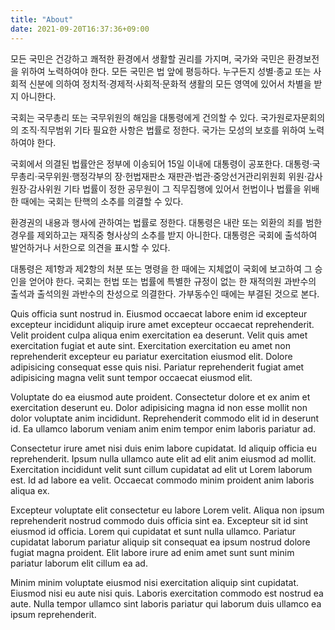 ```yaml
---
title: "About"
date: 2021-09-20T16:37:36+09:00
---
```


모든 국민은 건강하고 쾌적한 환경에서 생활할 권리를 가지며, 국가와 국민은 환경보전을 위하여 노력하여야 한다. 모든 국민은 법 앞에 평등하다. 누구든지 성별·종교 또는 사회적 신분에 의하여 정치적·경제적·사회적·문화적 생활의 모든 영역에 있어서 차별을 받지 아니한다.

국회는 국무총리 또는 국무위원의 해임을 대통령에게 건의할 수 있다. 국가원로자문회의의 조직·직무범위 기타 필요한 사항은 법률로 정한다. 국가는 모성의 보호를 위하여 노력하여야 한다.

국회에서 의결된 법률안은 정부에 이송되어 15일 이내에 대통령이 공포한다. 대통령·국무총리·국무위원·행정각부의 장·헌법재판소 재판관·법관·중앙선거관리위원회 위원·감사원장·감사위원 기타 법률이 정한 공무원이 그 직무집행에 있어서 헌법이나 법률을 위배한 때에는 국회는 탄핵의 소추를 의결할 수 있다.

환경권의 내용과 행사에 관하여는 법률로 정한다. 대통령은 내란 또는 외환의 죄를 범한 경우를 제외하고는 재직중 형사상의 소추를 받지 아니한다. 대통령은 국회에 출석하여 발언하거나 서한으로 의견을 표시할 수 있다.

대통령은 제1항과 제2항의 처분 또는 명령을 한 때에는 지체없이 국회에 보고하여 그 승인을 얻어야 한다. 국회는 헌법 또는 법률에 특별한 규정이 없는 한 재적의원 과반수의 출석과 출석의원 과반수의 찬성으로 의결한다. 가부동수인 때에는 부결된 것으로 본다.

Quis officia sunt nostrud in. Eiusmod occaecat labore enim id excepteur excepteur incididunt aliquip irure amet excepteur occaecat reprehenderit. Velit proident culpa aliqua enim exercitation ea deserunt. Velit quis amet exercitation fugiat et aute sint. Exercitation exercitation eu amet non reprehenderit excepteur eu pariatur exercitation eiusmod elit. Dolore adipisicing consequat esse quis nisi. Pariatur reprehenderit fugiat amet adipisicing magna velit sunt tempor occaecat eiusmod elit.

Voluptate do ea eiusmod aute proident. Consectetur dolore et ex anim et exercitation deserunt eu. Dolor adipisicing magna id non esse mollit non dolor voluptate anim incididunt. Reprehenderit commodo elit id in deserunt id. Ea ullamco laborum veniam anim enim tempor enim laboris pariatur ad.

Consectetur irure amet nisi duis enim labore cupidatat. Id aliquip officia eu reprehenderit. Ipsum nulla ullamco aute elit ad elit anim eiusmod ad mollit. Exercitation incididunt velit sunt cillum cupidatat ad elit ut Lorem laborum est. Id ad labore ea velit. Occaecat commodo minim proident anim laboris aliqua ex.

Excepteur voluptate elit consectetur eu labore Lorem velit. Aliqua non ipsum reprehenderit nostrud commodo duis officia sint ea. Excepteur sit id sint eiusmod id officia. Lorem qui cupidatat et sunt nulla ullamco. Pariatur cupidatat laborum pariatur aliquip sit consequat ea ipsum nostrud dolore fugiat magna proident. Elit labore irure ad enim amet sunt sunt minim pariatur laborum elit cillum ea ad.

Minim minim voluptate eiusmod nisi exercitation aliquip sint cupidatat. Eiusmod nisi eu aute nisi quis. Laboris exercitation commodo est nostrud ea aute. Nulla tempor ullamco sint laboris pariatur qui laborum duis ullamco ea ipsum reprehenderit.
